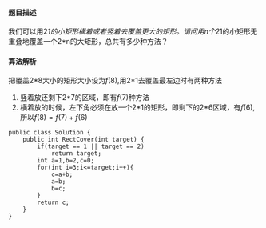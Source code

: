 #### 题目描述
我们可以用2*1的小矩形横着或者竖着去覆盖更大的矩形。请问用n个2*1的小矩形无重叠地覆盖一个2*n的大矩形，总共有多少种方法？
#### 算法解析
把覆盖2\*8大小的矩形大小设为$f(8)$,用2\*1去覆盖最左边时有两种方法
1. 竖着放还剩下2\*7的区域，即有$f(7)$种方法
2. 横着放的时候，左下角必须在放一个2\*1的矩形，即剩下的2\*6区域，有$f(6)$,所以$f(8)=f(7)+f(6)$ 
```
public class Solution {
    public int RectCover(int target) {
        if(target == 1 || target == 2)
            return target;
        int a=1,b=2,c=0;
        for(int i=3;i<=target;i++){
            c=a+b;
            a=b;
            b=c;
        }
        return c;
    }
}
```

